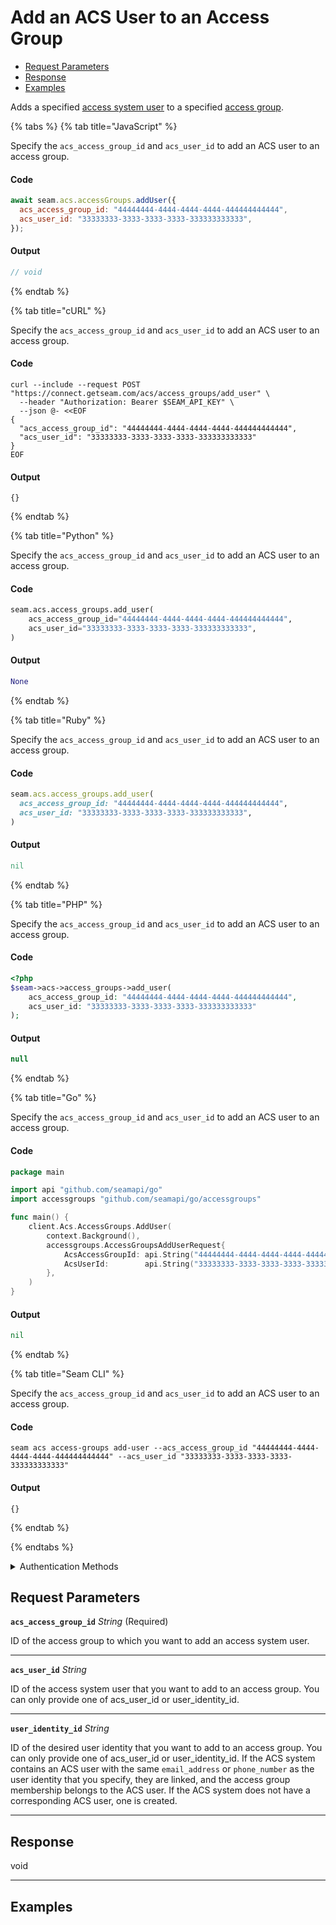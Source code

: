 # Add an ACS User to an Access Group


- [Request Parameters](./#request-parameters)
- [Response](./#response)
- [Examples](./#examples)

Adds a specified [access system user](https://docs.seam.co/latest/capability-guides/access-systems/user-management) to a specified [access group](https://docs.seam.co/latest/capability-guides/access-systems/assigning-users-to-access-groups).


{% tabs %}
{% tab title="JavaScript" %}

Specify the `acs_access_group_id` and `acs_user_id` to add an ACS user to an access group.

#### Code

```javascript
await seam.acs.accessGroups.addUser({
  acs_access_group_id: "44444444-4444-4444-4444-444444444444",
  acs_user_id: "33333333-3333-3333-3333-333333333333",
});
```

#### Output

```javascript
// void
```
{% endtab %}

{% tab title="cURL" %}

Specify the `acs_access_group_id` and `acs_user_id` to add an ACS user to an access group.

#### Code

```curl
curl --include --request POST "https://connect.getseam.com/acs/access_groups/add_user" \
  --header "Authorization: Bearer $SEAM_API_KEY" \
  --json @- <<EOF
{
  "acs_access_group_id": "44444444-4444-4444-4444-444444444444",
  "acs_user_id": "33333333-3333-3333-3333-333333333333"
}
EOF
```

#### Output

```curl
{}
```
{% endtab %}

{% tab title="Python" %}

Specify the `acs_access_group_id` and `acs_user_id` to add an ACS user to an access group.

#### Code

```python
seam.acs.access_groups.add_user(
    acs_access_group_id="44444444-4444-4444-4444-444444444444",
    acs_user_id="33333333-3333-3333-3333-333333333333",
)
```

#### Output

```python
None
```
{% endtab %}

{% tab title="Ruby" %}

Specify the `acs_access_group_id` and `acs_user_id` to add an ACS user to an access group.

#### Code

```ruby
seam.acs.access_groups.add_user(
  acs_access_group_id: "44444444-4444-4444-4444-444444444444",
  acs_user_id: "33333333-3333-3333-3333-333333333333",
)
```

#### Output

```ruby
nil
```
{% endtab %}

{% tab title="PHP" %}

Specify the `acs_access_group_id` and `acs_user_id` to add an ACS user to an access group.

#### Code

```php
<?php
$seam->acs->access_groups->add_user(
    acs_access_group_id: "44444444-4444-4444-4444-444444444444",
    acs_user_id: "33333333-3333-3333-3333-333333333333"
);
```

#### Output

```php
null
```
{% endtab %}

{% tab title="Go" %}

Specify the `acs_access_group_id` and `acs_user_id` to add an ACS user to an access group.

#### Code

```go
package main

import api "github.com/seamapi/go"
import accessgroups "github.com/seamapi/go/accessgroups"

func main() {
	client.Acs.AccessGroups.AddUser(
		context.Background(),
		accessgroups.AccessGroupsAddUserRequest{
			AcsAccessGroupId: api.String("44444444-4444-4444-4444-444444444444"),
			AcsUserId:        api.String("33333333-3333-3333-3333-333333333333"),
		},
	)
}
```

#### Output

```go
nil
```
{% endtab %}

{% tab title="Seam CLI" %}

Specify the `acs_access_group_id` and `acs_user_id` to add an ACS user to an access group.

#### Code

```seam_cli
seam acs access-groups add-user --acs_access_group_id "44444444-4444-4444-4444-444444444444" --acs_user_id "33333333-3333-3333-3333-333333333333"
```

#### Output

```seam_cli
{}
```
{% endtab %}

{% endtabs %}


<details>

<summary>Authentication Methods</summary>

- API key
- Personal access token
  <br>Must also include the `seam-workspace` header in the request.

To learn more, see [Authentication](https://docs.seam.co/latest/api/authentication).
</details>

## Request Parameters

**`acs_access_group_id`** *String* (Required)

ID of the access group to which you want to add an access system user.

---

**`acs_user_id`** *String*

ID of the access system user that you want to add to an access group. You can only provide one of acs_user_id or user_identity_id.

---

**`user_identity_id`** *String*

ID of the desired user identity that you want to add to an access group. You can only provide one of acs_user_id or user_identity_id. If the ACS system contains an ACS user with the same `email_address` or `phone_number` as the user identity that you specify, they are linked, and the access group membership belongs to the ACS user. If the ACS system does not have a corresponding ACS user, one is created.

---


## Response

void


---

## Examples

